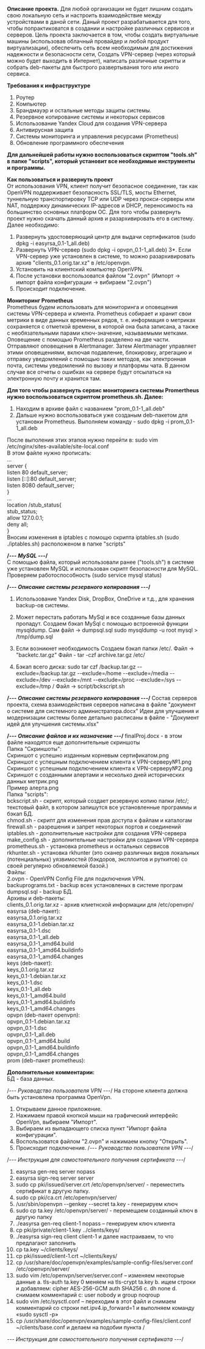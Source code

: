 
**Описание проекта.**
Для любой организации не будет лишним создать свою локальную сеть и настроить взаимодействие между устройствами в даной сети. Даный проект разрабатывается для того, чтобы попрактиковатся в создании и настройке различных сервисов и серверов. Цель проекта заключается в том, чтобы создать виртуальные машины (использовав облачный провайдер и любой продукт виртуализации), обеспечить сеть всем необходимым для достижения надежности и безопасности сети, Создать VPN-сервер (через который можно будет выходить в Интернет), написать различные скрипты и собрать deb-пакеты для быстрого развертывания того или иного сервиса.

**Требования к инфраструктуре** <br>
1. Роутер
2. Компьютер
3. Брандмауэр и остальные методы защиты системы.
4. Резервное копирование системы и некоторых сервисов
5. Использование Yandex Cloud для создания VPN-сервера
6. Антивирусная защита
7. Системы мониторинга и управления ресурсами (Prometheus)
8. Обновление программного обеспечения

**Для дальнейшей работы нужно воспользоваться скриптом "tools.sh" в папке "scripts", который установит все необходимые инструменты и программы.** <br>


**Как пользоваться и развернуть проект** <br>
От использования VPN, клиент получит безопасное соединение, так как OpenVPN поддерживает безопасность SSL/TLS, мосты Ethernet, туннельную транспортировку TCP или UDP через прокси-серверы или NAT, поддержку динамических IP-адресов и DHCP, переносимость на большинство основных платформ ОС.
Для того чтобы развернуть проект нужно скачать данный архив и разархивировать его в систему. 
Далее необходимо: <br>
1. Развернуть удостоверяющий центр для выдачи сертификатов (sudo dpkg -i easyrsa_0.1-1_all.deb) 
2. Развернуть VPN-сервер (sudo dpkg -i opvpn_0.1-1_all.deb)
3*. Если VPN-сервер уже установлен в системе, то можно разархивировать архив "clients_0.1.orig.tar.xz" в /etc/openvpn.
4. Установить на клиентский компьютер OpenVPN.
5. После установки воспользоватся файлом "2.ovpn" (Импорт -> импорт файла конфигурации -> вибираем "2.ovpn")
6. Происходит подключение.

**Мониторинг Prometheus** <br>
Prometheus будем использовать для мониторинга и оповещения системы VPN-сервера и клиента. Prometheus собирает и хранит свои метрики в виде данных временных рядов, т. е. информация о метриках сохраняется с отметкой времени, в которой она была записана, а также с необязательными парами ключ-значение, называемыми метками. Оповещение с помощью Prometheus разделено на две части. Отправляют оповещения в Alertmanager. Затем Alertmanager управляет этими оповещениями, включая подавление, блокировку, агрегацию и отправку уведомлений с помощью таких методов, как электронная почта, системы уведомлений по вызову и платформы чата.
В данном случае все отчеты о ошибках на сервере будут отсылаться на электронную почту и хранится там. 

**Для того чтобы развернуть сервис мониторинга системы Promеrtheus нужно воспользоваться скриптом prometheus.sh. Далее:** <br>
1. Находим в архиве файл с названием "prom_0.1-1_all.deb"
2. Дальше нужно воспользоваться уже созданым deb-пакетом для установки Prometheus. Выполняем команду - sudo dpkg -i prom_0.1-1_all.deb

После выполения этих этапов нужно перейти в: sudo vim /etc/nginx/sites-available/site-local.conf <br>
В этом файле нужно прописать: <br>
... <br>
server { <br>
	listen 80 default_server; <br>
	listen [::]:80 default_server; <br>
	listen 8080 default_server; <br>
} <br>
... <br>
location /stub_status{ <br>
	stub_status; <br>
	allow 127.0.0.1; <br>
	deny all; <br>
} <br>
Вносим изменения в iptables с помощю скрипта iptables.sh (sudo ./iptables.sh) расположеном в папке "scripts" <br>

**/*---  MySQL   ---*/** <br>
С помощью файла, который использовали ранее ("tools.sh") в системе уже установлен MySQL и использован скрипт безопасности для MySQL.
Проверяем работоспособность (sudo service mysql status)

**/*---    Описание системы резервного копирования    ---*/** <br>

1. Использование Yandex Disk, DropBox, OneDrive и т.д., для хранения backup-ов системы.
2. Может перестать работать MySql и все созданные базы данных пропадут. Создаем бэкап MySql с помощью встроенной функции mysqldump. Сам файл -> dumpsql.sql
	sudo mysqldump -u root mysql > /tmp/dump.sql
3. Если возникнет необходимость Создаем бэкап папки /etc/.   Файл -> "backetc.tar.gz"
	Файл - tar -czf archive.tar.gz /etc/ 

5. Бэкап всего диска: sudo tar czf /backup.tar.gz --exclude=/backup.tar.gz --exclude=/home --exclude=/media --exclude=/dev --exclude=/mnt --exclude=/proc --exclude=/sys --exclude=/tmp /
	Файл -> script/bckscript.sh

**/*---    Описание системы резервного копирования   ---*/**
Состав серверов проекта, схема взаимодействия серверов написана в файле "документ о системе для системного администратора.docx"
Идеи для улучшения и модернизации системы более детально расписаны в файле - "Документ идей для улучшения системы.xlsx"

**/*--- Oписание файлов и их назначение ---*/**
finalProj.docx - в этом файле находятся еще дополнительные скриншоты  <br>
Папка "Скриншоты": <br>
Скриншот с успешно изданным корневым сертификатом.png <br>
Скриншот с успешным подключением клиента к VPN-серверу№1.png <br>
Скриншот с успешным подключением клиента к VPN-серверу№2.png <br>
Скриншот с созданными алертами и несколько дней исторических данных метрик.png <br>
Пример алерта.png <br>
Папка "scripts": <br>
bckscript.sh - скрипт, который создает резервную копию папки /etc/; текстовый файл, в котором запишутся все установленные программы и бэкап БД. <br>
chmod.sh - скрипт для изменения прав доступа к файлам и каталогам <br>
firewall.sh - разрешения и запрет некоторых портов и соединений  <br>
iptables.sh - дополнительные настройки для создания VPN-сервера <br>
make_config.sh - дополнительные настройки для создания VPN-сервера <br>
prometheus.sh - установка prometheus и остальных сервисов <br>
rkhunter.sh - установка rkhunter (это сканер различных видов локальных (потенциальных) уязвимостей (бэкдоров, эксплоитов и руткитов) со своей регулярно обновляемой базой.) <br>
Файлы: <br>
2.ovpn - OpenVPN Config File для подключения VPN. <br>
backuprograms.txt - backup всех установленых в системе програм <br>
dumpsql.sql - backup БД. <br>
Архивы и deb-пакеты: <br>
clients_0.1.orig.tar.xz - архив клиетнской информации для /etc/openvpn/ <br>
easyrsa (deb-пакет): <br>
easyrsa_0.1.orig.tar.xz <br>
easyrsa_0.1-1.debian.tar.xz <br>
easyrsa_0.1-1.dsc <br>
easyrsa_0.1-1_all.deb <br>
easyrsa_0.1-1_amd64.build <br>
easyrsa_0.1-1_amd64.buildinfo <br>
easyrsa_0.1-1_amd64.changes <br>
keys (deb-пакет): <br>
keys_0.1.orig.tar.xz <br>
keys_0.1-1.debian.tar.xz <br>
keys_0.1-1.dsc <br>
keys_0.1-1_all.deb <br>
keys_0.1-1_amd64.build <br>
keys_0.1-1_amd64.buildinfo <br>
keys_0.1-1_amd64.changes <br>
opvpn (deb-пакет openvpn): <br>
opvpn_0.1-1.debian.tar.xz <br>
opvpn_0.1-1.dsc <br>
opvpn_0.1-1_all.deb <br>
opvpn_0.1-1_amd64.build <br>
opvpn_0.1-1_amd64.buildinfo <br>
opvpn_0.1-1_amd64.changes <br>
prom (deb-пакет prometheus): <br>

**Дополнительные комментарии:** <br>
БД - база данных.

/*---    Руководство пользователя VPN    ---*/
На стороне клиента должна быть установлена программа OpenVpn.
1. Открываем данное приложение.
2. Нажимаем правой кнопкой мыши на графический интерфейс OpenVpn, выбираем "Импорт".
3. Выбираем из выпадающего списка пункт "Импорт файла конфигурации".
4. Воспользоватся файлом "2.ovpn" и нажимаем кнопку "Открыть".
5. Происходит подключение.
/*---    Руководство пользователя VPN    ---*/

/*---    Инструкция для самостоятельного получения сертификата    ---*/
1.	easyrsa gen-req server nopass
2.	easyrsa sign-req server server
3.	sudo cp pki/issued/server.crt /etc/openvpn/server/ - переместить сертификат в другую папку.
4.	sudo cp pki/ca.crt  /etc/openvpn/server/
5.	/usr/sbin/openvpn --genkey --secret ta.key  - генерируем ключ
6.	sudo cp ta.key /etc/openvpn/server/ - перемещаем созданный ключ в другую папку 
7.	./easyrsa gen-req client-1 nopass – генерируем ключ клиента
8.	cp pki/private/client-1.key ../clients/keys/
9.	./easyrsa sign-req client client-1 и далее настраиваем, то что предлагают заполнить
10.	cp ta.key ~/clients/keys/
11.	cp pki/issued/client-1.crt ~/clients/keys/
12.	cp /usr/share/doc/openvpn/examples/sample-config-files/server.conf /etc/openvpn/server/
13.	sudo vim /etc/openvpn/server/server.conf – изменяем некоторые данные 
a.	tls-auth ta.key 0 меняем на tls-crypt ta.key
b.	ищем строки и добавляем: cipher AES-256-GCM auth SHA256
c.	dh none
d.	снимаем комментарий с: user nobody и group noqroup
14.	sudo vim /etc/sysctl.conf – переходим в этот файл и снимаем комментарий со строки net.ipv4.ip_forward=1 и выполняем команду «sudo sysctl -p»
15.	cp /usr/share/doc/openvpn/examples/sample-config-files/client.conf ~/clients/base.conf и делаем на подобии пункта /

*---    Инструкция для самостоятельного получения сертификата    ---*/
